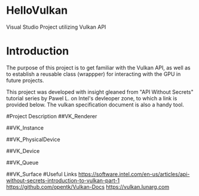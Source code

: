 # HelloVulkan
Visual Studio Project utilizing Vulkan API

# Introduction

The purpose of this project is to get familiar with the Vulkan API, as well as to establish a reusable class (wrappper) for interacting
with the GPU in future projects.

This project was developed with insight gleaned from "API Without Secrets" tutorial series by Pawel L. on Intel's devleoper zone, to which a link is provided below.  The vulkan specification document is also a handy tool.

#Project Description
##VK_Renderer

##VK_Instance

##VK_PhysicalDevice

##VK_Device

##VK_Queue

##VK_Surface
#Useful Links
https://software.intel.com/en-us/articles/api-without-secrets-introduction-to-vulkan-part-1
https://github.com/opentk/Vulkan-Docs
https://vulkan.lunarg.com
